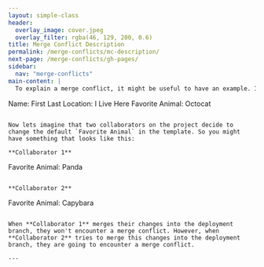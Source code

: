 ```yaml
---
layout: simple-class
header:
  overlay_image: cover.jpeg
  overlay_filter: rgba(46, 129, 200, 0.6)
title: Merge Conflict Description
permalink: /merge-conflicts/mc-description/
next-page: /merge-conflicts/gh-pages/
sidebar:
  nav: "merge-conflicts"
main-content: |
  To explain a merge conflict, it might be useful to have an example. Imagine we are creating a template for people to describe themselves. You might have something like looks like this:

  ```
  Name: First Last
  Location: I Live Here
  Favorite Animal: Octocat
  ```

  Now lets imagine that two collaborators on the project decide to change the default `Favorite Animal` in the template. So you might have something that looks like this:

  **Collaborator 1**
  ```
  Favorite Animal: Panda
  ```

  **Collaborator 2**
  ```
  Favorite Animal: Capybara
  ```

  When **Collaborator 1** merges their changes into the deployment branch, they won't encounter a merge conflict. However, when **Collaborator 2** tries to merge this changes into the deployment branch, they are going to encounter a merge conflict.

---
```

